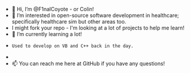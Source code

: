 - 👋 Hi, I’m @F1nalCoyote - or Colin!
- 👀 I’m interested in open-source software development in healthcare; specifically healthcare sim but other areas too.
-    I might fork your repo - I'm looking at a lot of projects to help me learn!
- 🌱 I’m currently learning a lot!
-     Used to develop on VB and C++ back in the day.
-     
- 📫 You can reach me here at GitHub if you have any questions! 

<!---
F1nalCoyote/F1nalCoyote is a ✨ special ✨ repository because its `README.md` (this file) appears on your GitHub profile.
You can click the Preview link to take a look at your changes.
--->
